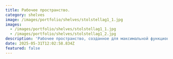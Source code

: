 ```yaml
---
title: Рабочее пространство.
category: shelves
image: /images/portfolio/shelves/stolstellag1_1.jpg
images:
  - /images/portfolio/shelves/stolstellag1_1.jpg
  - /images/portfolio/shelves/stolstellag1_2.jpg
description: 'Рабочее пространство, созданное для максимальной функциональности и эстетики.'
date: 2025-05-31T12:02:58.834Z
featured: false
---
```



